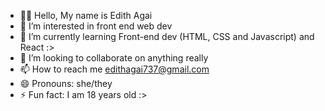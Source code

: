 - 👋🏾 Hello, My name is Edith Agai
- 👀 I’m interested in front end web dev
- 🌱 I’m currently learning Front-end dev (HTML, CSS and Javascript) and React :>
- 💞️ I’m looking to collaborate on anything really
- 📫 How to reach me edithagai737@gmail.com
- 😄 Pronouns: she/they
- ⚡ Fun fact: I am 18 years old :>

<!---
ethereal-edith/ethereal-edith is a ✨ special ✨ repository because its `README.md` (this file) appears on your GitHub profile.
You can click the Preview link to take a look at your changes.
--->
